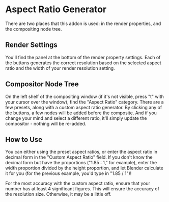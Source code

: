 # Aspect Ratio Generator

There are two places that this addon is used: in the render properties, and the compositing node tree.

## Render Settings

You'll find the panel at the bottom of the render property settings.  Each of the buttons generates the correct resolution based on the selected aspect ratio and the width of your render resolution setting.

## Compositor Node Tree

On the left shelf of the compositing window (if it's not visible, press "t" with your cursor over the window), find the "Aspect Ratio" category.  There are a few presets, along with a custom aspect ratio generator.  By clicking any of the buttons, a few nodes will be added before the composite.  And if you change your mind and select a different ratio, it'll simply update the compositor - nothing will be re-added.

## How to Use
You can either using the preset aspect ratios, or enter the aspect ratio in decimal form in the "Custom Aspect Ratio" field.  If you don't know the decimal form but have the proportions ("1.85 : 1," for example), enter the width proportion divided by the height proportion, and let Blender calculate it for you (for the previous example, you'd type in "1.85 / 1")!

For the most accuracy with the custom aspect ratio, ensure that your number has at least 4 significant figures.  This will ensure the accuracy of the resolution size.  Otherwise, it may be a little off.
